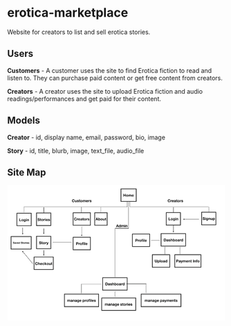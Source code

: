 # erotica-marketplace
Website for creators to list and sell erotica stories.

## Users

**Customers** - A customer uses the site to find Erotica fiction to read and listen to. They can purchase paid content or get free content from creators.

**Creators** - A creator uses the site to upload Erotica fiction and audio readings/performances and get paid for their content. 

## Models

**Creator** - id, display name, email, password, bio, image

**Story** - id, title, blurb, image, text_file, audio_file

## Site Map
![alt text](https://github.com/mrg498/erotica-marketplace/blob/main/specs/haven_site-map.png)

